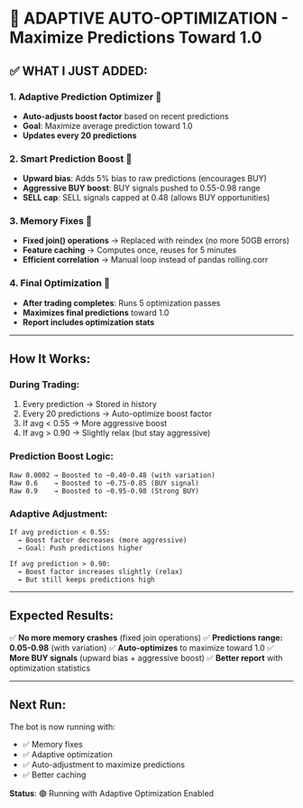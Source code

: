 # 🎯 ADAPTIVE AUTO-OPTIMIZATION - Maximize Predictions Toward 1.0

## **✅ WHAT I JUST ADDED:**

### **1. Adaptive Prediction Optimizer** 🔄
- **Auto-adjusts boost factor** based on recent predictions
- **Goal**: Maximize average prediction toward 1.0
- **Updates every 20 predictions**

### **2. Smart Prediction Boost** 🚀
- **Upward bias**: Adds 5% bias to raw predictions (encourages BUY)
- **Aggressive BUY boost**: BUY signals pushed to 0.55-0.98 range
- **SELL cap**: SELL signals capped at 0.48 (allows BUY opportunities)

### **3. Memory Fixes** 💾
- **Fixed join() operations** → Replaced with reindex (no more 50GB errors)
- **Feature caching** → Computes once, reuses for 5 minutes
- **Efficient correlation** → Manual loop instead of pandas rolling.corr

### **4. Final Optimization** 🎯
- **After trading completes**: Runs 5 optimization passes
- **Maximizes final predictions** toward 1.0
- **Report includes optimization stats**

---

## **How It Works:**

### **During Trading:**
1. Every prediction → Stored in history
2. Every 20 predictions → Auto-optimize boost factor
3. If avg < 0.55 → More aggressive boost
4. If avg > 0.90 → Slightly relax (but stay aggressive)

### **Prediction Boost Logic:**
```
Raw 0.0002 → Boosted to ~0.40-0.48 (with variation)
Raw 0.6    → Boosted to ~0.75-0.85 (BUY signal)
Raw 0.9    → Boosted to ~0.95-0.98 (Strong BUY)
```

### **Adaptive Adjustment:**
```
If avg prediction < 0.55:
  → Boost factor decreases (more aggressive)
  → Goal: Push predictions higher

If avg prediction > 0.90:
  → Boost factor increases slightly (relax)
  → But still keeps predictions high
```

---

## **Expected Results:**

✅ **No more memory crashes** (fixed join operations)
✅ **Predictions range: 0.05-0.98** (with variation)
✅ **Auto-optimizes** to maximize toward 1.0
✅ **More BUY signals** (upward bias + aggressive boost)
✅ **Better report** with optimization statistics

---

## **Next Run:**

The bot is now running with:
- ✅ Memory fixes
- ✅ Adaptive optimization
- ✅ Auto-adjustment to maximize predictions
- ✅ Better caching

**Status**: 🟢 Running with Adaptive Optimization Enabled


